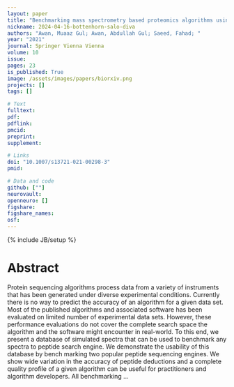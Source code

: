 ```yaml
---
layout: paper
title: "Benchmarking mass spectrometry based proteomics algorithms using a simulated database"
nickname: 2024-04-16-bottenhorn-salo-diva
authors: "Awan, Muaaz Gul; Awan, Abdullah Gul; Saeed, Fahad; "
year: "2021"
journal: Springer Vienna Vienna
volume: 10
issue:
pages: 23
is_published: True
image: /assets/images/papers/biorxiv.png
projects: []
tags: []

# Text
fulltext:
pdf:
pdflink:
pmcid:
preprint: 
supplement:

# Links
doi: "10.1007/s13721-021-00298-3"
pmid:

# Data and code
github: [""]
neurovault:
openneuro: []
figshare:
figshare_names:
osf:
---
```

{% include JB/setup %}

# Abstract

Protein sequencing algorithms process data from a variety of instruments that has been generated under diverse experimental conditions. Currently there is no way to predict the accuracy of an algorithm for a given data set. Most of the published algorithms and associated software has been evaluated on limited number of experimental data sets. However, these performance evaluations do not cover the complete search space the algorithm  and the software might encounter in real-world. To this end, we present a database of simulated spectra that can be used to benchmark any spectra to peptide search engine. We demonstrate the usability of this database by bench marking two popular peptide sequencing engines. We show wide variation in the accuracy of peptide deductions and a complete quality profile of a given algorithm can be useful for practitioners and algorithm developers. All benchmarking …
